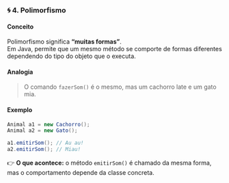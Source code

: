 ### 🌀 4. Polimorfismo

#### Conceito
Polimorfismo significa **“muitas formas”**. \
Em Java, permite que um mesmo método se comporte de formas diferentes dependendo do tipo do objeto que o executa.

#### Analogia
> O comando `fazerSom()` é o mesmo, mas um cachorro late e um gato mia.

#### Exemplo
~~~java
Animal a1 = new Cachorro();
Animal a2 = new Gato();

a1.emitirSom(); // Au au!
a2.emitirSom(); // Miau!
~~~ 
👉 **O que acontece:** o método `emitirSom()` é chamado da mesma forma, mas o comportamento depende da classe concreta.